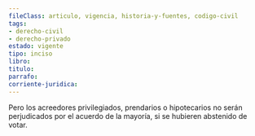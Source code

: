 ```yaml
---
fileClass: articulo, vigencia, historia-y-fuentes, codigo-civil
tags:
- derecho-civil
- derecho-privado
estado: vigente
tipo: inciso
libro:
titulo:
parrafo:
corriente-juridica:
---
```

Pero los acreedores privilegiados, prendarios o hipotecarios no serán perjudicados por el acuerdo de la mayoría, si se hubieren abstenido de votar.
